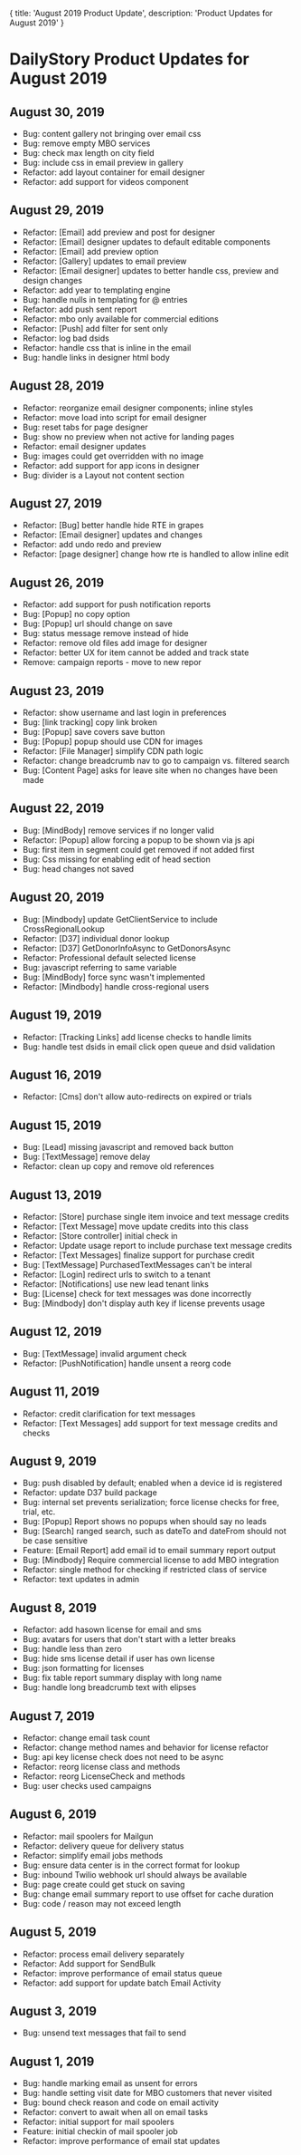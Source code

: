 {
	title: 'August 2019 Product Update',
	description: 'Product Updates for August 2019'
}
# DailyStory Product Updates for August 2019
## August 30, 2019
* Bug: content gallery not bringing over email css
* Bug: remove empty MBO services
* Bug: check max length on city field
* Bug: include css in email preview in gallery
* Refactor: add layout container for email designer
* Refactor: add support for videos component

## August 29, 2019
* Refactor: [Email] add preview and post for designer
* Refactor: [Email] designer updates to default editable components
* Refactor: [Email] add preview option
* Refactor: [Gallery] updates to email preview
* Refactor: [Email designer] updates to better handle css, preview and design changes
* Refactor: add year to templating engine
* Bug: handle nulls in templating for @ entries
* Refactor: add push sent report
* Refactor: mbo only available for commercial editions
* Refactor: [Push] add filter for sent only
* Refactor: log bad dsids
* Refactor: handle css that is inline in the email
* Bug: handle links in designer html body

## August 28, 2019
* Refactor: reorganize email designer components; inline styles
* Refactor: move load into script for email designer
* Bug: reset tabs for page designer
* Bug: show no preview when not active for landing pages
* Refactor: email designer updates
* Bug: images could get overridden with no image
* Refactor: add support for app icons in designer
* Bug: divider is a Layout not content section

## August 27, 2019
* Refactor: [Bug] better handle hide RTE in grapes
* Refactor: [Email designer] updates and changes
* Refactor: add undo redo and preview
* Refactor: [page designer] change how rte is handled to allow inline edit

## August 26, 2019
* Refactor: add support for push notification reports
* Bug: [Popup] no copy option
* Bug: [Popup] url should change on save
* Bug: status message remove instead of hide
* Refactor: remove old files add image for designer
* Refactor: better UX for item cannot be added and track state
* Remove: campaign reports - move to new repor

## August 23, 2019
* Refactor: show username and last login in preferences
* Bug: [link tracking] copy link broken
* Bug: [Popup] save covers save button
* Bug: [Popup] popup should use CDN for images
* Refactor: [File Manager] simplify CDN path logic
* Refactor: change breadcrumb nav to go to campaign vs. filtered search
* Bug: [Content Page] asks for leave site when no changes have been made

## August 22, 2019
* Bug: [MindBody] remove services if no longer valid
* Refactor: [Popup] allow forcing a popup to be shown via js api
* Bug: first item in segment could get removed if not added first
* Bug: Css missing for enabling edit of head section
* Bug: head changes not saved

## August 20, 2019
* Bug: [Mindbody] update GetClientService to include CrossRegionalLookup
* Refactor: [D37] individual donor lookup
* Refactor: [D37] GetDonorInfoAsync to GetDonorsAsync
* Refactor: Professional default selected license
* Bug: javascript referring to same variable
* Bug: [MindBody] force sync wasn't implemented
* Refactor: [Mindbody] handle cross-regional users

## August 19, 2019
* Refactor: [Tracking Links] add license checks to handle limits
* Bug: handle test dsids in email click open queue and dsid validation

## August 16, 2019
* Refactor: [Cms] don't allow auto-redirects on expired or trials

## August 15, 2019
* Bug: [Lead] missing javascript and removed back button
* Bug: [TextMessage] remove delay
* Refactor: clean up copy and remove old references

## August 13, 2019 
* Refactor: [Store] purchase single item invoice and text message credits
* Refactor: [Text Message] move update credits into this class
* Refactor: [Store controller] initial check in
* Refactor: Update usage report to include purchase text message credits
* Refactor: [Text Messages] finalize support for purchase credit
* Bug: [TextMessage] PurchasedTextMessages can't be interal
* Refactor: [Login] redirect urls to switch to a tenant
* Refactor: [Notifications] use new lead tenant links
* Bug: [License] check for text messages was done incorrectly
* Bug: [Mindbody] don't display auth key if license prevents usage

## August 12, 2019
* Bug: [TextMessage] invalid argument check
* Refactor: [PushNotification] handle unsent a reorg code

## August 11, 2019
* Refactor: credit clarification for text messages
* Refactor: [Text Messages] add support for text message credits and checks

## August 9, 2019
* Bug: push disabled by default; enabled when a device id is registered
* Refactor: update D37 build package
* Bug: internal set prevents serialization; force license checks for free, trial, etc.
* Bug: [Popup] Report shows no popups when should say no leads
* Bug: [Search] ranged search, such as dateTo and dateFrom should not be case sensitive
* Feature: [Email Report] add email id to email summary report output
* Bug: [Mindbody] Require commercial license to add MBO integration
* Refactor: single method for checking if restricted class of service
* Refactor: text updates in admin

## August 8, 2019
* Refactor: add hasown license for email and sms
* Bug: avatars for users that don't start with a letter breaks
* Bug: handle less than zero
* Bug: hide sms license detail if user has own license
* Bug: json formatting for licenses
* Bug: fix table report summary display with long name
* Bug: handle long breadcrumb text with elipses

## August 7, 2019 
* Refactor: change email task count
* Refactor: change method names and behavior for license refactor
* Bug: api key license check does not need to be async
* Refactor: reorg license class and methods
* Refactor: reorg LicenseCheck and methods
* Bug: user checks used campaigns

## August 6, 2019
* Refactor: mail spoolers for Mailgun
* Refactor: delivery queue for delivery status
* Refactor: simplify email jobs methods
* Bug: ensure data center is in the correct format for lookup
* Bug: inbound Twilio webhook url should always be available
* Bug: page create could get stuck on saving
* Bug: change email summary report to use offset for cache duration
* Bug: code / reason may not exceed length

## August 5, 2019
* Refactor: process email delivery separately
* Refactor: Add support for SendBulk
* Refactor: improve performance of email status queue
* Refactor: add support for update batch Email Activity

## August 3, 2019
* Bug: unsend text messages that fail to send

## August 1, 2019
* Bug: handle marking email as unsent for errors
* Bug: handle setting visit date for MBO customers that never visited
* Bug: bound check reason and code on email activity
* Refactor: convert to await when all on email tasks
* Refactor: initial support for mail spoolers
* Feature: initial checkin of mail spooler job
* Refactor: improve performance of email stat updates